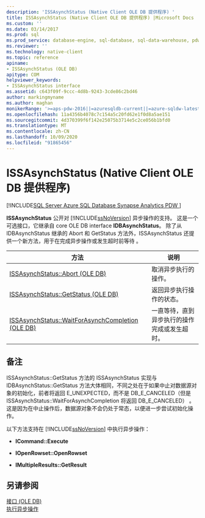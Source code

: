 ```yaml
---
description: 'ISSAsynchStatus (Native Client OLE DB 提供程序) '
title: ISSAsynchStatus (Native Client OLE DB 提供程序) |Microsoft Docs
ms.custom: ''
ms.date: 03/14/2017
ms.prod: sql
ms.prod_service: database-engine, sql-database, sql-data-warehouse, pdw
ms.reviewer: ''
ms.technology: native-client
ms.topic: reference
apiname:
- ISSAsynchStatus (OLE DB)
apitype: COM
helpviewer_keywords:
- ISSAsynchStatus interface
ms.assetid: c643f09f-9ccc-4d8b-9243-3cde86c2bd46
author: markingmyname
ms.author: maghan
monikerRange: '>=aps-pdw-2016||=azuresqldb-current||=azure-sqldw-latest||>=sql-server-2016||=sqlallproducts-allversions||>=sql-server-linux-2017||=azuresqldb-mi-current'
ms.openlocfilehash: 11a4356b4078c7c154a5c20fd62e1f0d8a5ae151
ms.sourcegitcommit: 4d370399f6f142e25075b3714e5c2ce056b1bfd0
ms.translationtype: MT
ms.contentlocale: zh-CN
ms.lasthandoff: 10/09/2020
ms.locfileid: "91865456"
---
```

# <a name="issasynchstatus-native-client-ole-db-provider"></a>ISSAsynchStatus (Native Client OLE DB 提供程序) 
[!INCLUDE[SQL Server Azure SQL Database Synapse Analytics PDW ](../../includes/applies-to-version/sql-asdb-asdbmi-asa-pdw.md)]

  **ISSAsynchStatus** 公开对 [!INCLUDE[ssNoVersion](../../includes/ssnoversion-md.md)] 异步操作的支持。 这是一个可选接口，它继承自 core OLE DB interface **IDBAsynchStatus**。 除了从 IDBAsynchStatus 继承的 Abort 和 GetStatus 方法外，ISSAsynchStatus 还提供一个新方法，用于在完成异步操作或发生超时前等待     。  
  
|方法|说明|  
|------------|-----------------|  
|[ISSAsynchStatus::Abort &#40;OLE DB&#41;](../../relational-databases/native-client-ole-db-interfaces/issasynchstatus-abort-ole-db.md)|取消异步执行的操作。|  
|[ISSAsynchStatus::GetStatus &#40;OLE DB&#41;](../../relational-databases/native-client-ole-db-interfaces/issasynchstatus-getstatus-ole-db.md)|返回异步执行操作的状态。|  
|[ISSAsynchStatus::WaitForAsynchCompletion &#40;OLE DB&#41;](../../relational-databases/native-client-ole-db-interfaces/issasynchstatus-waitforasynchcompletion-ole-db.md)|一直等待，直到异步执行的操作完成或发生超时。|  
  
## <a name="remarks"></a>备注  
 ISSAsynchStatus::GetStatus 方法的 ISSAsynchStatus 实现与 IDBAsynchStatus::GetStatus 方法大体相同，不同之处在于如果中止对数据源对象的初始化，前者将返回 E_UNEXPECTED，而不是 DB_E_CANCELED（但是 ISSAsynchStatus::WaitForAsynchCompletion 将返回 DB_E_CANCELED）     。 这是因为在中止操作后，数据源对象不会仍处于常态，以便进一步尝试初始化操作。  
  
 以下方法支持在 [!INCLUDE[ssNoVersion](../../includes/ssnoversion-md.md)] 中执行异步操作：  
  
-   **ICommand::Execute**  
  
-   **IOpenRowset::OpenRowset**  
  
-   **IMultipleResults::GetResult**  
  
## <a name="see-also"></a>另请参阅  
 [接口 &#40;OLE DB&#41;](./sql-server-native-client-ole-db-interfaces.md)   
 [执行异步操作](../../relational-databases/native-client/features/performing-asynchronous-operations.md)  
  

